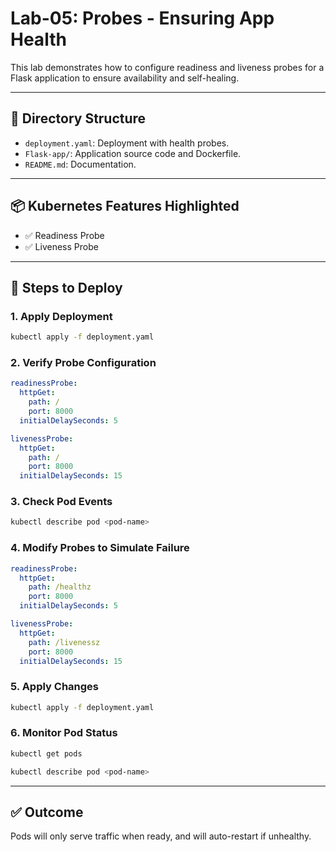 # Lab-05: Probes - Ensuring App Health

This lab demonstrates how to configure readiness and liveness probes for a Flask application to ensure availability and self-healing.

---

## 📁 Directory Structure

- `deployment.yaml`: Deployment with health probes.
- `Flask-app/`: Application source code and Dockerfile.
- `README.md`: Documentation.

---

## 📦 Kubernetes Features Highlighted

- ✅ Readiness Probe
- ✅ Liveness Probe

---

## 🚀 Steps to Deploy

### 1. Apply Deployment

```bash
kubectl apply -f deployment.yaml
```

### 2. Verify Probe Configuration

```yaml
readinessProbe:
  httpGet:
    path: /
    port: 8000
  initialDelaySeconds: 5

livenessProbe:
  httpGet:
    path: /
    port: 8000
  initialDelaySeconds: 15
```

### 3. Check Pod Events

```bash
kubectl describe pod <pod-name>
```

### 4. Modify Probes to Simulate Failure

```yaml
readinessProbe:
  httpGet:
    path: /healthz
    port: 8000
  initialDelaySeconds: 5

livenessProbe:
  httpGet:
    path: /livenessz
    port: 8000
  initialDelaySeconds: 15
```

### 5. Apply Changes

```bash
kubectl apply -f deployment.yaml
```
### 6. Monitor Pod Status

```bash
kubectl get pods
```

```bash
kubectl describe pod <pod-name>
```

---

## ✅ Outcome

Pods will only serve traffic when ready, and will auto-restart if unhealthy.
